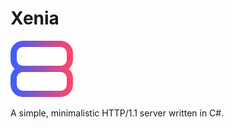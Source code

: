 # Xenia

<img src="./assets/logo.png" alt="Xenia Logo">

A simple, minimalistic HTTP/1.1 server written in C#.

